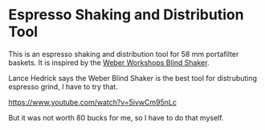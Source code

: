 # Espresso Shaking and Distribution Tool

This is an espresso shaking and distribution tool for 58 mm portafilter baskets. It is inspired by the [Weber Workshops Blind Shaker](https://weberworkshops.com/products/blind-shaker).


Lance Hedrick says the Weber Blind Shaker is the best tool for distrubuting espresso grind, I have to try that.

https://www.youtube.com/watch?v=5ivwCm95nLc

But it was not worth 80 bucks for me, so I have to do that myself.

